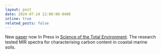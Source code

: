```yaml
---
layout: post
date: 2024-07-24 12:00:00-0400
inline: true
related_posts: false
---
```


<p class="text-justify">New <a href="https://doi.org/10.1016/j.scitotenv.2024.174871">paper</a> now In Press in <a href="https://www.sciencedirect.com/journal/science-of-the-total-environment">Science of the Total Environment</a>. The research tested MIR spectra for characterising carbon content in coastal marine soils.</p>
